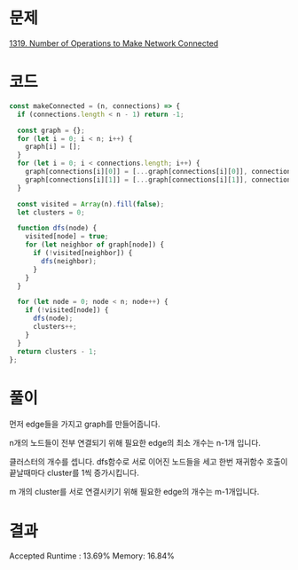 # 문제

[1319. Number of Operations to Make Network Connected](https://leetcode.com/problems/number-of-operations-to-make-network-connected/description/)

# 코드

```javascript
const makeConnected = (n, connections) => {
  if (connections.length < n - 1) return -1;

  const graph = {};
  for (let i = 0; i < n; i++) {
    graph[i] = [];
  }
  for (let i = 0; i < connections.length; i++) {
    graph[connections[i][0]] = [...graph[connections[i][0]], connections[i][1]];
    graph[connections[i][1]] = [...graph[connections[i][1]], connections[i][0]];
  }

  const visited = Array(n).fill(false);
  let clusters = 0;

  function dfs(node) {
    visited[node] = true;
    for (let neighbor of graph[node]) {
      if (!visited[neighbor]) {
        dfs(neighbor);
      }
    }
  }

  for (let node = 0; node < n; node++) {
    if (!visited[node]) {
      dfs(node);
      clusters++;
    }
  }
  return clusters - 1;
};
```

# 풀이

먼저 edge들을 가지고 graph를 만들어줍니다.

n개의 노드들이 전부 연결되기 위해 필요한 edge의 최소 개수는 n-1개 입니다.

클러스터의 개수를 셉니다. dfs함수로 서로 이어진 노드들을 세고 한번 재귀함수 호출이 끝날때마다 cluster를 1씩 증가시킵니다.

m 개의 cluster를 서로 연결시키기 위해 필요한 edge의 개수는 m-1개입니다.

# 결과

Accepted
Runtime : 13.69%
Memory: 16.84%
